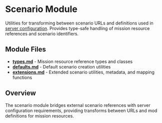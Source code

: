 # Scenario Module

Utilities for transforming between scenario URLs and definitions used in [server configuration](../server/types.md#gameconfig). Provides type-safe handling of mission resource references and scenario identifiers.

## Module Files

- **[types.md](./types.md)** - Mission resource reference types and classes
- **[defaults.md](./defaults.md)** - Default scenario creation utilities
- **[extensions.md](./extensions.md)** - Extended scenario utilities, metadata, and mapping functions

## Overview

The scenario module bridges external scenario references with server configuration requirements, providing transforms between URLs and mod definitions for mission resources.
